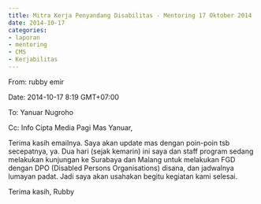 ```yaml
---
title: Mitra Kerja Penyandang Disabilitas - Mentoring 17 Oktober 2014
date: 2014-10-17
categories:
- laporan
- mentoring
- CMS
- Kerjabilitas
---
```


From: rubby emir 

Date: 2014-10-17 8:19 GMT+07:00 

To: Yanuar Nugroho 

Cc: Info Cipta Media Pagi Mas Yanuar,

Terima kasih emailnya. Saya akan update mas dengan poin-poin tsb secepatnya, ya. Dua hari (sejak kemarin) ini saya dan staff program sedang melakukan kunjungan ke Surabaya dan Malang untuk melakukan FGD dengan DPO (Disabled Persons Organisations) disana, dan jadwalnya lumayan padat. Jadi saya akan usahakan begitu kegiatan kami selesai.

Terima kasih, 
Rubby
